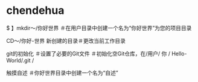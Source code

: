 chendehua
=========
$ 】mkdir〜/你好世界
＃在用户目录中创建一个名为“你好世界”为您的项目目录

CD〜/你好-世界
新创建的目录＃更改当前工作目录

git的初始化
＃设置了必要的Git文件
＃初始化空Git仓库，在/用户/ 你 / Hello-World/.git /

触摸自述
＃你好世界目录中创建一个名为“自述”
